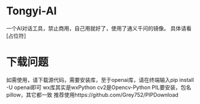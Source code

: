 # Tongyi-AI
一个AI对话工具，禁止商用，自己用就好了，使用了通义千问的镜像。
具体请看[占位符]
# 下载问题
如需使用，请下载源代码，需要安装库，至于openai库，请在终端输入pip install -U openai即可
wx库其实是wxPython
cv2是Opencv-Python
PIL要安装，包名pillow，其它都一致
推荐使用https://github.com/Grey752/PIPDownload
